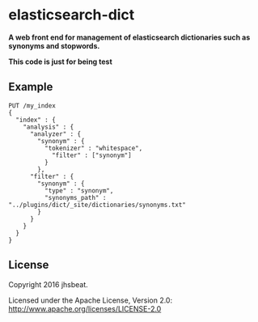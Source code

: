 elasticsearch-dict
===========================================================
**A web front end for management of elasticsearch dictionaries such as synonyms and stopwords.**

**This code is just for being test**

## Example

```
PUT /my_index
{
  "index" : {
    "analysis" : {
      "analyzer" : {
        "synonym" : {
          "tokenizer" : "whitespace",
            "filter" : ["synonym"]
          }
        },
      "filter" : {
        "synonym" : {
          "type" : "synonym",
          "synonyms_path" : "../plugins/dict/_site/dictionaries/synonyms.txt"
        }
      }
    }
  }
}
```

## License

Copyright 2016 jhsbeat.

Licensed under the Apache License, Version 2.0: http://www.apache.org/licenses/LICENSE-2.0